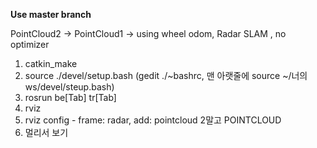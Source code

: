 **Use master branch**

PointCloud2 -> PointCloud1 -> using wheel odom, Radar SLAM , no optimizer   

1) catkin_make
2) source ./devel/setup.bash (gedit ./~bashrc, 맨 아랫줄에 source ~/너의 ws/devel/steup.bash)
3) rosrun be[Tab] tr[Tab]
4) rviz 
5) rviz config - frame: radar, add: pointcloud 2말고 POINTCLOUD
6) 멀리서 보기
